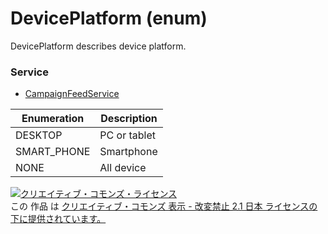 # DevicePlatform (enum)
DevicePlatform describes device platform.
### Service
+ [CampaignFeedService](../services/CampaignFeedService.md)

| Enumeration | Description | 
|---|---|
| DESKTOP| PC or tablet |
| SMART_PHONE| Smartphone |
| NONE| All device |
<a rel="license" href="http://creativecommons.org/licenses/by-nd/2.1/jp/"><img alt="クリエイティブ・コモンズ・ライセンス" style="border-width:0" src="https://i.creativecommons.org/l/by-nd/2.1/jp/88x31.png" /></a><br />この 作品 は <a rel="license" href="http://creativecommons.org/licenses/by-nd/2.1/jp/">クリエイティブ・コモンズ 表示 - 改変禁止 2.1 日本 ライセンスの下に提供されています。</a>
